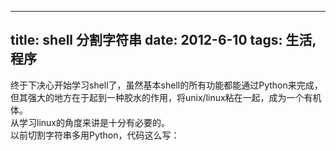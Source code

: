 -----------
title: shell 分割字符串
date: 2012-6-10
tags: 生活,程序
-----------
终于下决心开始学习shell了，虽然基本shell的所有功能都能通过Python来完成，但其强大的地方在于起到一种胶水的作用，将unix/linux粘在一起，成为一个有机体。  
从学习linux的角度来讲是十分有必要的。  
以前切割字符串多用Python，代码这么写：

 
 
